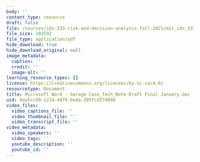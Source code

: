 ```yaml
---
body: ''
content_type: resource
draft: false
file: /courses/ids-333-risk-and-decision-analysis-fall-2021/mit_ids_333f21_lec4.pdf
file_size: 103592
file_type: application/pdf
hide_download: true
hide_download_original: null
image_metadata:
  caption: ''
  credit: ''
  image-alt: ''
learning_resource_types: []
license: https://creativecommons.org/licenses/by-nc-sa/4.0/
resourcetype: Document
title: Microsoft Word - Garage Case_Tech_Note Draft Final January.doc
uid: 8aa5cc99-1214-4979-be4a-205fcd374098
video_files:
  video_captions_file: ''
  video_thumbnail_file: ''
  video_transcript_file: ''
video_metadata:
  video_speakers: ''
  video_tags: ''
  youtube_description: ''
  youtube_id: ''
---
```

